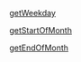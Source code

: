 
[getWeekday](./Documentation/Methods/getWeekday.md)

[getStartOfMonth](./Documentation/Methods/getStartOfMonth.md)

[getEndOfMonth](./Documentation/getEndOfMonth.md)
